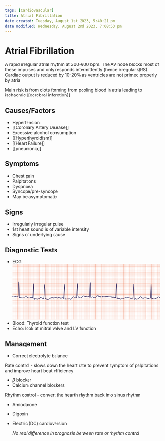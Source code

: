 ```yaml
---
tags: [Cardiovascular]
title: Atrial Fibrillation
date created: Tuesday, August 1st 2023, 5:40:21 pm
date modified: Wednesday, August 2nd 2023, 7:08:53 pm
---
```

# Atrial Fibrillation

A rapid irregular atrial rhythm at 300-600 bpm. The AV node blocks most of these impulses and only responds intermittently (hence irregular QRS). Cardiac output is reduced by 10-20% as ventricles are not primed properly by atria

Main risk is from clots forming from pooling blood in atria leading to ischaemic [[cerebral infarction]]

## Causes/Factors

- Hypertension
- [[Coronary Artery Disease]]
- Excessive alcohol consumption
- [[Hyperthyroidism]]
- [[Heart Failure]]
- [[pneumonia]]

## Symptoms

- Chest pain
- Palpitations
- Dyspnoea
- Syncope/pre-syncope
- May be asymptomatic

## Signs

- Irregularly irregular pulse
- 1st heart sound is of variable intensity
- Signs of underlying cause

## Diagnostic Tests

- ECG
  ![|575](z_attachments/575-2.png)
- Blood: Thyroid function test
- Echo: look at mitral valve and LV function

## Management

- Correct electrolyte balance

Rate control - slows down the heart rate to prevent symptom of palpitations and improve heart beat efficiency

- $\beta$ blocker
- Calcium channel blockers

Rhythm control - convert the hearth rhythm back into sinus rhythm

- Amiodarone
- Digoxin
- Electric (DC) cardioversion

  _No real difference in prognosis between rate or rhythm control_
